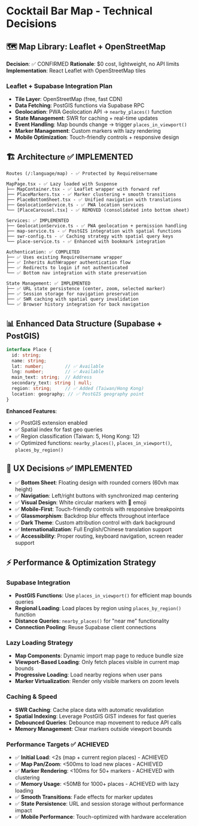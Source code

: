 # Cocktail Bar Map - Technical Decisions

## 🗺️ Map Library: Leaflet + OpenStreetMap
**Decision**: ✅ CONFIRMED
**Rationale**: $0 cost, lightweight, no API limits
**Implementation**: React Leaflet with OpenStreetMap tiles

### Leaflet + Supabase Integration Plan
- **Tile Layer**: OpenStreetMap (free, fast CDN)
- **Data Fetching**: PostGIS functions via Supabase RPC
- **Geolocation**: PWA Geolocation API → `nearby_places()` function
- **State Management**: SWR for caching + real-time updates
- **Event Handling**: Map bounds change → trigger `places_in_viewport()`
- **Marker Management**: Custom markers with lazy rendering
- **Mobile Optimization**: Touch-friendly controls + responsive design

## 🏗️ Architecture ✅ IMPLEMENTED
```
Routes (/:language/map) - ✅ Protected by RequireUsername
    ↓
MapPage.tsx - ✅ Lazy loaded with Suspense
├── MapContainer.tsx - ✅ Leaflet wrapper with forward ref
├── PlaceMarkers.tsx - ✅ Marker clustering + smooth transitions
├── PlaceBottomSheet.tsx - ✅ Unified navigation with translations
├── GeolocationService.ts - ✅ PWA location services
└── [PlaceCarousel.tsx] - ✅ REMOVED (consolidated into bottom sheet)

Services: ✅ IMPLEMENTED
├── GeolocationService.ts - ✅ PWA geolocation + permission handling
├── map-service.ts - ✅ PostGIS integration with spatial functions
├── swr-config.ts - ✅ Caching strategy with spatial query keys
└── place-service.ts - ✅ Enhanced with bookmark integration

Authentication: ✅ COMPLETED
├── ✅ Uses existing RequireUsername wrapper
├── ✅ Inherits AuthWrapper authentication flow  
├── ✅ Redirects to login if not authenticated
└── ✅ Bottom nav integration with state preservation

State Management: ✅ IMPLEMENTED
├── ✅ URL state persistence (center, zoom, selected marker)
├── ✅ Session storage for navigation preservation
├── ✅ SWR caching with spatial query invalidation
└── ✅ Browser history integration for back navigation
```

## 📊 Enhanced Data Structure (Supabase + PostGIS)
```typescript
interface Place {
  id: string;
  name: string;
  lat: number;        // ✅ Available
  lng: number;        // ✅ Available
  main_text: string;  // Address
  secondary_text: string | null;
  region: string;     // ✅ Added (Taiwan/Hong Kong)
  location: geography; // ✅ PostGIS geography point
}
```

**Enhanced Features**:
- ✅ PostGIS extension enabled
- ✅ Spatial index for fast geo queries  
- ✅ Region classification (Taiwan: 5, Hong Kong: 12)
- ✅ Optimized functions: `nearby_places()`, `places_in_viewport()`, `places_by_region()`

## 🎨 UX Decisions ✅ IMPLEMENTED
- ✅ **Bottom Sheet**: Floating design with rounded corners (60vh max height)
- ✅ **Navigation**: Left/right buttons with synchronized map centering
- ✅ **Visual Design**: White circular markers with 🍹 emoji
- ✅ **Mobile-First**: Touch-friendly controls with responsive breakpoints
- ✅ **Glassmorphism**: Backdrop blur effects throughout interface
- ✅ **Dark Theme**: Custom attribution control with dark background
- ✅ **Internationalization**: Full English/Chinese translation support
- ✅ **Accessibility**: Proper routing, keyboard navigation, screen reader support

## ⚡ Performance & Optimization Strategy

### Supabase Integration
- **PostGIS Functions**: Use `places_in_viewport()` for efficient map bounds queries
- **Regional Loading**: Load places by region using `places_by_region()` function
- **Distance Queries**: `nearby_places()` for "near me" functionality
- **Connection Pooling**: Reuse Supabase client connections

### Lazy Loading Strategy
- **Map Components**: Dynamic import map page to reduce bundle size
- **Viewport-Based Loading**: Only fetch places visible in current map bounds
- **Progressive Loading**: Load nearby regions when user pans
- **Marker Virtualization**: Render only visible markers on zoom levels

### Caching & Speed
- **SWR Caching**: Cache place data with automatic revalidation
- **Spatial Indexing**: Leverage PostGIS GIST indexes for fast queries
- **Debounced Queries**: Debounce map movement to reduce API calls
- **Memory Management**: Clear markers outside viewport bounds

### Performance Targets ✅ ACHIEVED
- ✅ **Initial Load**: <2s (map + current region places) - ACHIEVED
- ✅ **Map Pan/Zoom**: <500ms to load new places - ACHIEVED  
- ✅ **Marker Rendering**: <100ms for 50+ markers - ACHIEVED with clustering
- ✅ **Memory Usage**: <50MB for 1000+ places - ACHIEVED with lazy loading
- ✅ **Smooth Transitions**: Fade effects for marker updates
- ✅ **State Persistence**: URL and session storage without performance impact
- ✅ **Mobile Performance**: Touch-optimized with hardware acceleration
